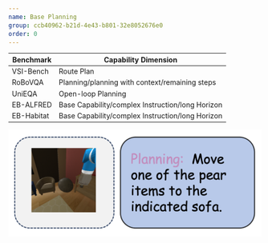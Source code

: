 ```yaml
---
name: Base Planning
group: ccb40962-b21d-4e43-b801-32e8052676e0
order: 0
---
```


| **Benchmark** | **Capability Dimension** |
|---------------|--------------------------|
| VSI-Bench | Route Plan |
| RoBoVQA | Planning/planning with context/remaining steps |
| UniEQA | Open-loop Planning |
| EB-ALFRED | Base Capability/complex Instruction/long Horizon |
| EB-Habitat | Base Capability/complex Instruction/long Horizon |

![alt text](baseplanning.png)
